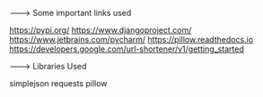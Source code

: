 ---> Some important links used

https://pypi.org/
https://www.djangoproject.com/
https://www.jetbrains.com/pycharm/
https://pillow.readthedocs.io
https://developers.google.com/url-shortener/v1/getting_started

---> Libraries Used

simplejson
requests
pillow

